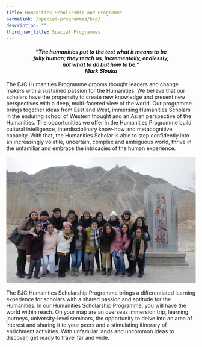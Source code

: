 ```yaml
---
title: Humanities Scholarship and Programme
permalink: /special-programmes/hsp/
description: ""
third_nav_title: Special Programmes
---
```

<center><h4><em>“The humanities put to the test what it means to be<br>fully human; they teach us, incrementally, endlessly,<br>not what to do but how to be.” <br><b>Mark Slouka</b></em></h4></center>

The EJC Humanities Programme grooms thought leaders and change makers with a sustained passion for the Humanities. We believe that our scholars have the propensity to create new knowledge and present new perspectives with a deep, multi-faceted view of the world. Our programme brings together ideas from East and West, immersing Humanities Scholars in the enduring school of Western thought and an Asian perspective of the Humanities. The opportunities we offer in the Humanities Programme build cultural intelligence, interdisciplinary know-how and metacognitive capacity. With that, the Humanities Scholar is able to step confidently into an increasingly volatile, uncertain, complex and ambiguous world, thrive in the unfamiliar and embrace the intricacies of the human experience.

![](/images/HSP-Jiayuguan.jpeg)

The EJC Humanities Scholarship Programme brings a differentiated learning experience for scholars with a shared passion and aptitude&nbsp;for the Humanities. In our Humanities Scholarship Programme, you will have the world within reach. On your map are an overseas immersion trip, learning journeys, university-level seminars, the opportunity to delve into an area of interest and sharing it to your peers and a stimulating itinerary of enrichment activities. With unfamiliar lands and uncommon ideas to discover, get ready to travel far and wide.